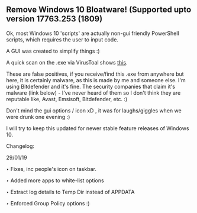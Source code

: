 ## Remove Windows 10 Bloatware! (Supported upto version 17763.253 (1809)

Ok, most Windows 10 'scripts' are actually non-gui friendly PowerShell scripts, which requires the user to input code.

A GUI was created to simplify things :)

A quick scan on the .exe via VirusToal shows  [this](https://www.virustotal.com/#/file/2054e57aa4476133b1a6aeac301d7199b08e81d8c39a0fcc68fe7c8b8b020d37/detection). 

These are false positives, if you receive/find this .exe from anywhere but here, it is certainly malware, as this is made by me and someone else. I'm using Bitdefender and it's fine. The security companies that claim it's malware (link below) - I've never heard of them so I don't think they are reputable like, Avast, Emsisoft, Bitdefender, etc.  :)

Don't mind the gui options / icon xD , it was for laughs/giggles when we were drunk one evening :)

I will try to keep this updated for newer stable feature releases of Windows 10.


Changelog:

29/01/19

‣ Fixes, inc people's icon on taskbar.


‣ Added more apps to white-list options


‣ Extract log details to Temp Dir instead of APPDATA 


‣ Enforced Group Policy options :)
